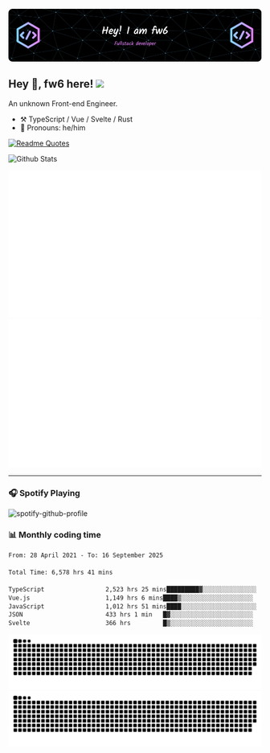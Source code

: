 ![Header](github-header-image.png)

## Hey 👋, fw6 here! <img src="https://github.githubassets.com/images/mona-whisper.gif" height="24" />


An unknown Front-end Engineer.

-   :hammer_and_pick: TypeScript / Vue / Svelte / Rust
-   :man: Pronouns: he/him


[![Readme Quotes](https://quotes-github-readme.vercel.app/api?type=horizontal&theme=algolia)](https://github.com/piyushsuthar/github-readme-quotes)



![Github Stats](https://github-readme-stats.vercel.app/api?username=fw6&bg_color=30,e96443,904e95&title_color=fff&text_color=fff)

![](https://raw.githubusercontent.com/fw6/github-stats-transparent/output/generated/overview.svg)
![](https://raw.githubusercontent.com/fw6/github-stats-transparent/output/generated/languages.svg)


---

### 🎧 Spotify Playing

<!-- ![spotify-github-profile](/img/default.svg) -->

![spotify-github-profile](https://spotify-github-profile.vercel.app/api/view.svg?uid=r6wn4hdvypv0lkzyrj0e0pjct&cover_image=true&theme=default&show_offline=true&background_color=9a10ad&interchange=true&bar_color_cover=true)



### :bar_chart: Monthly coding time 

<!--START_SECTION:waka-->

```txt
From: 28 April 2021 - To: 16 September 2025

Total Time: 6,578 hrs 41 mins

TypeScript                 2,523 hrs 25 mins█████████▓░░░░░░░░░░░░░░░   38.36 %
Vue.js                     1,149 hrs 6 mins████▒░░░░░░░░░░░░░░░░░░░░   17.47 %
JavaScript                 1,012 hrs 51 mins████░░░░░░░░░░░░░░░░░░░░░   15.40 %
JSON                       433 hrs 1 min   █▓░░░░░░░░░░░░░░░░░░░░░░░   06.58 %
Svelte                     366 hrs         █▒░░░░░░░░░░░░░░░░░░░░░░░   05.56 %
```

<!--END_SECTION:waka-->




![github contribution grid snake animation](https://raw.githubusercontent.com/platane/platane/output/github-contribution-grid-snake-dark.svg#gh-dark-mode-only)![github contribution grid snake animation](https://raw.githubusercontent.com/platane/platane/output/github-contribution-grid-snake.svg#gh-light-mode-only)
